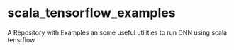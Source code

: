 # scala_tensorflow_examples
A Repository with Examples an some useful utilities to run DNN using scala tensrflow
